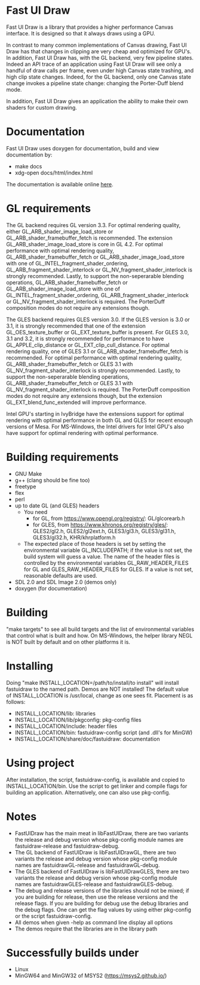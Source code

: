 Fast UI Draw
============

Fast UI Draw is a library that provides a higher performance Canvas interface.
It is designed so that it always draws using a GPU.

In contrast to many common implementations of Canvas drawing, Fast UI Draw
has that changes in clipping are very cheap and optimized for GPU's. In
addition, Fast UI Draw has, with the GL backend, very few pipeline states.
Indeed an API trace of an application using Fast UI Draw will see only a
handful of draw calls per frame, even under high Canvas state trashing,
and high clip state changes. Indeed, for the GL backend, only one Canvas
state change invokes a pipeline state change: changing the Porter-Duff blend
mode.

In addition, Fast UI Draw gives an application the ability to make their
own shaders for custom drawing.

Documentation
=============
  Fast UI Draw uses doxygen for documentation, build and view documentation by:
  - make docs
  - xdg-open docs/html/index.html

The documentation is available online [here](https://intel.github.io/fastuidraw/docs/html/index.html).

GL requirements
=====================
  The GL backend requires GL version 3.3. For optimal rendering quality, either
  GL_ARB_shader_image_load_store or GL_ARB_shader_framebuffer_fetch is recommended.
  The extension GL_ARB_shader_image_load_store is core in GL 4.2. For optimal
  performance with optimal rendering quality, GL_ARB_shader_framebuffer_fetch or
  GL_ARB_shader_image_load_store with one of GL_INTEL_fragment_shader_ordering,
  GL_ARB_fragment_shader_interlock or GL_NV_fragment_shader_interlock is strongly
  recommended. Lastly, to support the non-seperarable blending operations,
  GL_ARB_shader_framebuffer_fetch or GL_ARB_shader_image_load_store with one of
  GL_INTEL_fragment_shader_ordering, GL_ARB_fragment_shader_interlock or
  GL_NV_fragment_shader_interlock is required. The PorterDuff composition modes
  do not require any extensions though.

  The GLES backend requires GLES version 3.0. If the GLES version is 3.0 or 3.1,
  it is strongly recommended that one of the extension GL_OES_texture_buffer or
  GL_EXT_texture_buffer is present. For GLES 3.0, 3.1 and 3.2, it is strongly
  recommended for performance to have GL_APPLE_clip_distance or GL_EXT_clip_cull_distance.
  For optimal rendering quality, one of GLES 3.1 or GL_ARB_shader_framebuffer_fetch
  is recommended. For optimal performance with optimal rendering quality,
  GL_ARB_shader_framebuffer_fetch or GLES 3.1 with GL_NV_fragment_shader_interlock
  is strongly recommended. Lastly, to support the non-seperarable blending operations,
  GL_ARB_shader_framebuffer_fetch or GLES 3.1 with GL_NV_fragment_shader_interlock
  is required. The PorterDuff composition modes do not require any extensions though,
  but the extension GL_EXT_blend_func_extended will improve performance.

  Intel GPU's starting in IvyBridge have the extensions support for optimal rendering
  with optimal performance in both GL and GLES for recent enough versions of Mesa.
  For MS-Windows, the Intel drivers for Intel GPU's also have support for optimal
  rendering with optimal performance.

Building requirements
=====================
 - GNU Make
 - g++ (clang should be fine too)
 - freetype
 - flex
 - perl
 - up to date GL (and GLES) headers
   - You need
      - for GL, from https://www.opengl.org/registry/: GL/glcorearb.h
      - for GLES, from https://www.khronos.org/registry/gles/: GLES2/gl2.h, GLES2/gl2ext.h, GLES3/gl3.h, GLES3/gl31.h, GLES3/gl32.h, KHR/khrplatform.h
   - The expected place of those headers is set by setting the
     environmental variable GL_INCLUDEPATH; if the value is not set,
     the build system will guess a value. The name of the header
     files is controlled by the environmental variables
     GL_RAW_HEADER_FILES for GL and GLES_RAW_HEADER_FILES for
     GLES. If a value is not set, reasonable defaults are used. 
 - SDL 2.0 and SDL Image 2.0 (demos only)
 - doxygen (for documentation)

Building
========
  "make targets" to see all build targets and the list of environmental
  variables that control what is built and how. On MS-Windows, the helper
  library NEGL is NOT built by default and on other platforms it is.

Installing
==========
  Doing "make INSTALL_LOCATION=/path/to/install/to install"
  will install fastuidraw to the named path. Demos are NOT
  installed! The default value of INSTALL_LOCATION is
  /usr/local, change as one sees fit. Placement is as follows:
   - INSTALL_LOCATION/lib: libraries
   - INSTALL_LOCATION/lib/pkgconfig: pkg-config files
   - INSTALL_LOCATION/include: header files
   - INSTALL_LOCATION/bin: fastuidraw-config script (and .dll's for MinGW)
   - INSTALL_LOCATION/share/doc/fastuidraw: documentation

Using project
=============
  After installation, the script, fastuidraw-config, is available
  and copied to INSTALL_LOCATION/bin. Use the script to get
  linker and compile flags for building an application. Alternatively,
  one can also use pkg-config.

Notes
=====
  - FastUIDraw has the main meat in libFastUIDraw, there are two
    variants the release and debug version whose pkg-config module
    names are fastuidraw-release and fastuidraw-debug.
  - The GL backend of FastUIDraw is libFastUIDrawGL, there are two
    variants the release and debug version whose pkg-config module
    names are fastuidrawGL-release and fastuidrawGL-debug.
  - The GLES backend of FastUIDraw is libFastUIDrawGLES, there are two
    variants the release and debug version whose pkg-config module
    names are fastuidrawGLES-release and fastuidrawGLES-debug.
  - The debug and release versions of the libraries should not be mixed;
    if you are building for release, then use the release versions and
    the release flags. If you are building for debug use the debug
    libraries and the debug flags. One can get the flag values by
    using either pkg-config or the script fastuidraw-config.
  - All demos when given -help as command line display all options
  - The demos require that the libraries are in the library path

Successfully builds under
=========================
 - Linux
 - MinGW64 and MinGW32 of MSYS2 (https://msys2.github.io/)